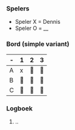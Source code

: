 ### Spelers
- Speler X = Dennis
- Speler O = __

### Bord (simple variant)
| - | 1 | 2 | 3 |
|---|---|---|---|
| A |x|🔲|🔲|
| B |🔲|🔲|🔲|
| C |🔲|🔲|🔲|

### Logboek
1. ..